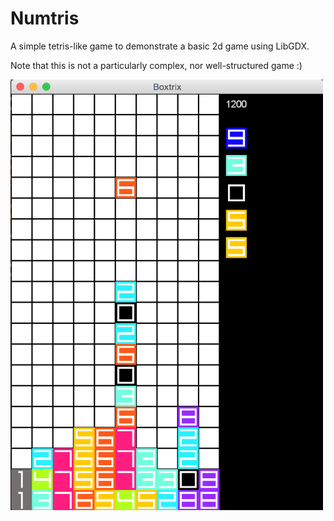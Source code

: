 Numtris
=========

A simple tetris-like game to demonstrate a basic 2d game using LibGDX.

Note that this is not a particularly complex, nor well-structured game :)

<img src="/screenshots/numtris01.png" width="500">
